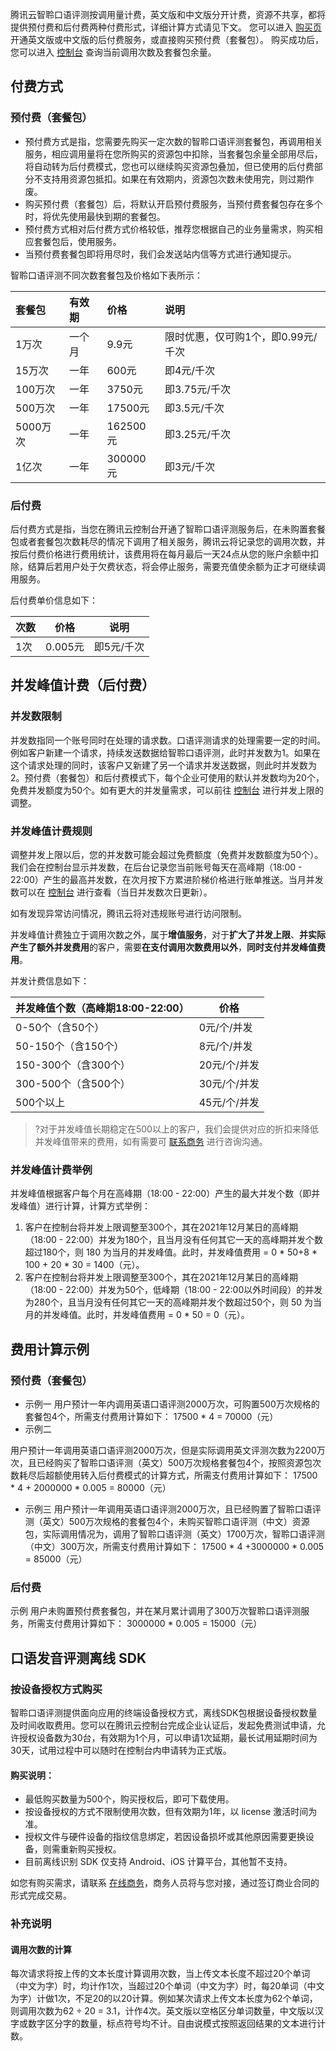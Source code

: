 腾讯云智聆口语评测按调用量计费，英文版和中文版分开计费，资源不共享，都将提供预付费和后付费两种付费形式，详细计算方式请见下文。
您可以进入 [购买页](https://buy.cloud.tencent.com/soe)  开通英文版或中文版的后付费服务，或直接购买预付费（套餐包）。
购买成功后，您可以进入 [控制台](https://console.cloud.tencent.com/soe/index/index_en) 查询当前调用次数及套餐包余量。

## 付费方式

### 预付费（套餐包）

- 预付费方式是指，您需要先购买一定次数的智聆口语评测套餐包，再调用相关服务，相应调用量将在您所购买的资源包中扣除，当套餐包余量全部用尽后，将自动转为后付费模式，您也可以继续购买资源包叠加，但已使用的后付费部分不支持用资源包抵扣。如果在有效期内，资源包次数未使用完，则过期作废。
- 购买预付费（套餐包）后，将默认开启预付费服务，当预付费套餐包存在多个时，将优先使用最快到期的套餐包。
- 预付费方式相对后付费方式价格较低，推荐您根据自己的业务量需求，购买相应套餐包后，使用服务。
- 当预付费套餐包即将用尽时，我们会发送站内信等方式进行通知提示。

智聆口语评测不同次数套餐包及价格如下表所示：

| 套餐包   | 有效期 | 价格     | 说明                               |
| :------- | :----- | :------- | :--------------------------------- |
| 1万次    | 一个月 | 9.9元    | 限时优惠，仅可购1个，即0.99元/千次 |
| 15万次   | 一年   | 600元    | 即4元/千次                         |
| 100万次  | 一年   | 3750元   | 即3.75元/千次                      |
| 500万次  | 一年   | 17500元  | 即3.5元/千次                       |
| 5000万次 | 一年   | 162500元 | 即3.25元/千次                      |
| 1亿次    | 一年   | 300000元 | 即3元/千次                         |


### 后付费

后付费方式是指，当您在腾讯云控制台开通了智聆口语评测服务后，在未购置套餐包或者套餐包次数耗尽的情况下调用了相关服务，腾讯云将记录您的调用次数，并按后付费价格进行费用统计，该费用将在每月最后一天24点从您的账户余额中扣除，结算后若用户处于欠费状态，将会停止服务，需要充值使余额为正才可继续调用服务。

后付费单价信息如下：

| 次数 | 价格 | 说明 |
|---------|---------|---------|
|1次 | 0.005元 | 即5元/千次 |

## 并发峰值计费（后付费）
### 并发数限制
并发数指同一个账号同时在处理的请求数。口语评测请求的处理需要一定的时间。例如客户新建一个请求，持续发送数据给智聆口语评测，此时并发数为1。如果在这个请求处理的同时，该客户又新建了另一个请求并发送数据，则此时并发数为2。预付费（套餐包）和后付费模式下，每个企业可使用的默认并发数均为20个，免费并发额度为50个。如有更大的并发量需求，可以前往 [控制台](https://console.cloud.tencent.com/soe) 进行并发上限的调整。

### 并发峰值计费规则
调整并发上限以后，您的并发数可能会超过免费额度（免费并发数额度为50个）。我们会在控制台显示并发数，在后台记录您当前账号每天在高峰期（18:00 - 22:00）产生的最高并发数，在次月按下方累进阶梯价格进行账单推送。当月并发数可以在 [控制台](https://console.cloud.tencent.com/soe) 进行查看（当日并发数次日更新）。

如有发现异常访问情况，腾讯云将对违规账号进行访问限制。

并发峰值计费独立于调用次数之外，属于**增值服务**，对于**扩大了并发上限**、**并实际产生了额外并发费用**的客户，需要**在支付调用次数费用以外**，**同时支付并发峰值费用**。

并发计费信息如下：

| 并发峰值个数（高峰期18:00-22:00） | 价格         |
| --------------------------------- | ------------ |
| 0-50个（含50个）                  | 0元/个/并发  |
| 50-150个（含150个）               | 8元/个/并发  |
| 150-300个（含300个）              | 20元/个/并发 |
| 300-500个（含500个）              | 30元/个/并发 |
| 500个以上                         | 45元/个/并发 |

>?对于并发峰值长期稳定在500以上的客户，我们会提供对应的折扣来降低并发峰值带来的费用，如有需要可 [联系商务](https://cloud.tencent.com/online-service?from=intro_soe-overview) 进行咨询沟通。

### 并发峰值计费举例
并发峰值根据客户每个月在高峰期（18:00 - 22:00）产生的最大并发个数（即并发峰值）进行计算，计算方式举例：

1. 客户在控制台将并发上限调整至300个，其在2021年12月某日的高峰期（18:00 - 22:00）并发为180个，且当月没有任何其它一天的高峰期并发个数超过180个，则 180 为当月的并发峰值。此时，并发峰值费用 = 0 * 50+8 * 100 + 20 * 30 = 1400（元）。
2. 客户在控制台将并发上限调整至300个，其在2021年12月某日的高峰期（18:00 - 22:00）并发为50个，低峰期（18:00 - 22:00以外时间段）的并发为280个，且当月没有任何其它一天的高峰期并发个数超过50个，则 50 为当月的并发峰值。此时，并发峰值费用 = 0 * 50 = 0（元）。



## 费用计算示例

### 预付费（套餐包）

- 示例一
用户预计一年内调用英语口语评测2000万次，可购置500万次规格的套餐包4个，所需支付费用计算如下：
17500 * 4 = 70000（元）
- 示例二

用户预计一年调用英语口语评测2000万次，但是实际调用英文评测次数为2200万次，且已经购买了智聆口语评测（英文）500万次规格套餐包4个，按照资源包次数耗尽后超额使用转入后付费模式的计算方式，所需支付费用计算如下：
17500 * 4 + 2000000 * 0.005 = 80000（元）
- 示例三
用户预计一年调用英语口语评测2000万次，且已经购置了智聆口语评测（英文）500万次规格的套餐包4个，未购买智聆口语评测（中文）资源包，实际调用情况为，调用了智聆口语评测（英文）1700万次，智聆口语评测（中文）300万次，所需支付费用计算如下：
17500 * 4 +3000000 * 0.005 = 85000（元）

### 后付费

示例
用户未购置预付费套餐包，并在某月累计调用了300万次智聆口语评测服务，所需支付费用计算如下：
3000000 * 0.005 = 15000（元）



## 口语发音评测离线 SDK

### 按设备授权方式购买

智聆口语评测提供面向应用的终端设备授权方式，离线SDK包根据设备授权数量及时间收取费用。您可以在腾讯云控制台完成企业认证后，发起免费测试申请，允许授权设备数为30台，有效期为1个月，可以申请1次延期，最长试用延期时间为30天，试用过程中可以随时在控制台内申请转为正式版。

#### 购买说明：
- 最低购买数量为500个，购买授权后，即可下载使用。
- 按设备授权的方式不限制使用次数，但有效期为1年，以 license 激活时间为准。
- 授权文件与硬件设备的指纹信息绑定，若因设备损坏或其他原因需要更换设备，则需重新购买授权。
- 目前离线识别 SDK 仅支持 Android、iOS 计算平台，其他暂不支持。

如您有购买需求，请联系 [在线商务](https://cloud.tencent.com/online-service?from=connect-us
)，商务人员将与您对接，通过签订商业合同的形式完成交易。

### 补充说明

#### 调用次数的计算

每次请求将按上传的文本长度计算调用次数，当上传文本长度不超过20个单词（中文为字）时，均计作1次，当超过20个单词（中文为字）时，每20单词（中文为字）计做1次，不足20的以20计算。例如某次请求上传文本长度为62个单词，则调用次数为62 ÷ 20 = 3.1，计作4次。英文版以空格区分单词数量，中文版以汉字或数字区分字的数量，标点符号均不计。自由说模式按照返回结果的文本进行计数。




